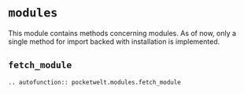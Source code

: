# `modules`

This module contains methods concerning modules. As of now, only a single method for import backed with installation is implemented.

## `fetch_module`

```{eval-rst}
.. autofunction:: pocketwelt.modules.fetch_module
```

